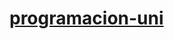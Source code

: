 # [programacion-uni](https://github.com/arturonavas/programacion-primer-semestre/tree/main/est.arturo.navas_v02)
